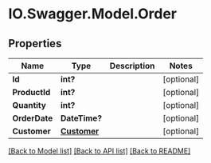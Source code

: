 # IO.Swagger.Model.Order
## Properties

Name | Type | Description | Notes
------------ | ------------- | ------------- | -------------
**Id** | **int?** |  | [optional] 
**ProductId** | **int?** |  | [optional] 
**Quantity** | **int?** |  | [optional] 
**OrderDate** | **DateTime?** |  | [optional] 
**Customer** | [**Customer**](Customer.md) |  | [optional] 

[[Back to Model list]](../README.md#documentation-for-models) [[Back to API list]](../README.md#documentation-for-api-endpoints) [[Back to README]](../README.md)

